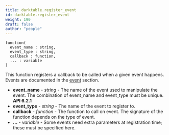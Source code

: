 ```yaml
---
title: darktable.register_event
id: darktable.register_event
weight: 190
draft: false
author: "people"
---
```


```
function(
  event_name : string,
  event_type : string,
  callback : function,
  ... : variable
)
```

This function registers a callback to be called when a given event happens.
Events are documented in the [event](../events) section.

* **event_name** - _string_ - The name of the event used to manipulate the event. The combination of event_name and event_type must be unique. **API 6.2.1**
* **event_type** - _string_ - The name of the event to register to.
* **callback** - _function_ - The function to call on event. The signature of the function depends on the type of
event.
* **...** - _variable_ - Some events need extra parameters at registration time; these must be specified here.
